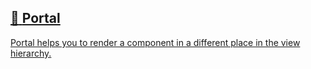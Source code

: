 ## [📄️<!-- --> <!-- -->Portal](/react-native-teleport/pr-preview/pr-33/docs/guides/portal.md)

[Portal helps you to render a component in a different place in the view hierarchy.](/react-native-teleport/pr-preview/pr-33/docs/guides/portal.md)
